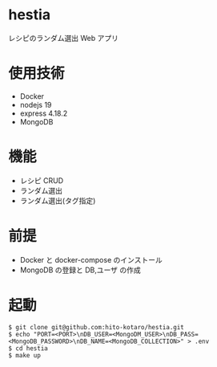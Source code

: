# hestia

レシピのランダム選出 Web アプリ

# 使用技術

- Docker
- nodejs 19
- express 4.18.2
- MongoDB

# 機能

- レシピ CRUD
- ランダム選出
- ランダム選出(タグ指定)

# 前提

- Docker と docker-compose のインストール
- MongoDB の登録と DB,ユーザ の作成

# 起動

```
$ git clone git@github.com:hito-kotaro/hestia.git
$ echo "PORT=<PORT>\nDB_USER=<MongoDM_USER>\nDB_PASS=<MongoDB_PASSWORD>\nDB_NAME=<MongoDB_COLLECTION>" > .env
$ cd hestia
$ make up
```
